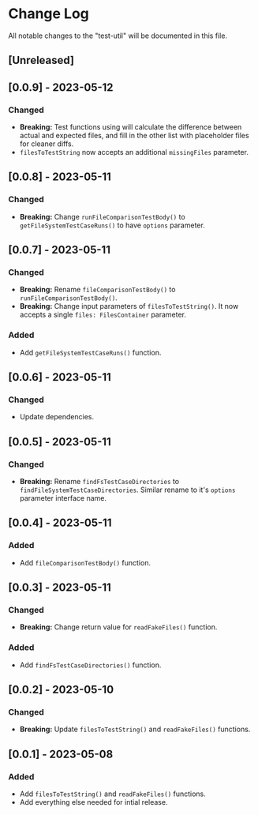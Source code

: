 # Change Log

All notable changes to the "test-util" will be documented in this file.

## [Unreleased]

## [0.0.9] - 2023-05-12

### Changed

- **Breaking:** Test functions using will calculate the difference between actual and expected files, and fill in the other list with placeholder files for cleaner diffs.
- `filesToTestString` now accepts an additional `missingFiles` parameter.

## [0.0.8] - 2023-05-11

### Changed

- **Breaking:** Change `runFileComparisonTestBody()` to `getFileSystemTestCaseRuns()` to have `options` parameter.

## [0.0.7] - 2023-05-11

### Changed

- **Breaking:** Rename `fileComparisonTestBody()` to `runFileComparisonTestBody()`.
- **Breaking:** Change input parameters of `filesToTestString()`. It now accepts a single `files: FilesContainer` parameter.

### Added

- Add `getFileSystemTestCaseRuns()` function.

## [0.0.6] - 2023-05-11

### Changed

- Update dependencies.

## [0.0.5] - 2023-05-11

### Changed

- **Breaking:** Rename `findFsTestCaseDirectories` to `findFileSystemTestCaseDirectories`. Similar rename to it's `options` parameter interface name.

## [0.0.4] - 2023-05-11

### Added

- Add `fileComparisonTestBody()` function.

## [0.0.3] - 2023-05-11

### Changed

- **Breaking:** Change return value for `readFakeFiles()` function.

### Added

- Add `findFsTestCaseDirectories()` function.

## [0.0.2] - 2023-05-10

### Changed

- **Breaking:** Update `filesToTestString()` and `readFakeFiles()` functions.

## [0.0.1] - 2023-05-08

### Added

- Add `filesToTestString()` and `readFakeFiles()` functions.
- Add everything else needed for intial release.

<!--
See: https://common-changelog.org/

## [0.0.1] - 2023-01-01

### Changed

### Added

### Removed

### Fixed
-->
